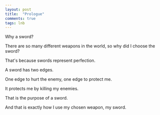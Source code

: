 ```yaml
---
layout: post
title:  "Prologue"
comments: true
tags: lnb
---
```


Why a sword?

There are so many different weapons in the world, so why did I choose the sword?

That's because swords represent perfection.

A sword has two edges.

One edge to hurt the enemy, one edge to protect me.

It protects me by killing my enemies.

That is the purpose of a sword.

And that is exactly how I use my chosen weapon, my sword.
